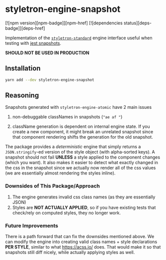 # styletron-engine-snapshot

[![npm version][npm-badge]][npm-href] [![dependencies status][deps-badge]][deps-href]

Implementation of the [`styletron-standard`](../styletron-standard) engine interface useful when testing with [jest snapshots](https://jestjs.io/docs/en/snapshot-testing).

**SHOULD NOT BE USED IN PRODUCTION**

## Installation

```sh
yarn add --dev styletron-engine-snapshot
```

## Reasoning

Snapshots generated with `styletron-engine-atomic` have 2 main issues

1. non-debuggable classNames in snapshots (`"ae af "`)

2. className generation is dependent on internal engine state. If you create a new component,
it might break an unrelated snapshot since that component rendering shifts the
generation for the old snapshot.

The package provides a *deterministic* engine that simply returns a `JSON.stringify`-ed version of the style object (with alpha-sorted keys).
A snapshot should not fail **UNLESS** a style applied to the component changes (which you want).
It also makes it easier to detect what exactly changed in the css in the snapshot since we actually now render all of the css values (we are essentially almost rendering the styles inline).

### Downsides of This Package/Approach

1. The engine generates invalid css class names (as they are essentially JSON)
2. Styles are **NOT ACTUALLY APPLIED**, so if you have existing tests that check/rely on computed styles, they no longer work.

### Future Improvements

There is a path forward that can fix the downsides mentioned above.
We can modify the engine into creating valid class names + style declarations **PER STYLE**, similar to what https://acss.io/ does.
That would make it so that snapshots still diff nicely, while actually applying styles as well.


